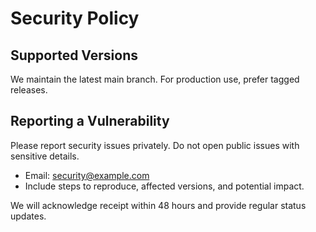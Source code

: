 # Security Policy

## Supported Versions
We maintain the latest main branch. For production use, prefer tagged releases.

## Reporting a Vulnerability
Please report security issues privately. Do not open public issues with sensitive details.
- Email: security@example.com
- Include steps to reproduce, affected versions, and potential impact.

We will acknowledge receipt within 48 hours and provide regular status updates.

